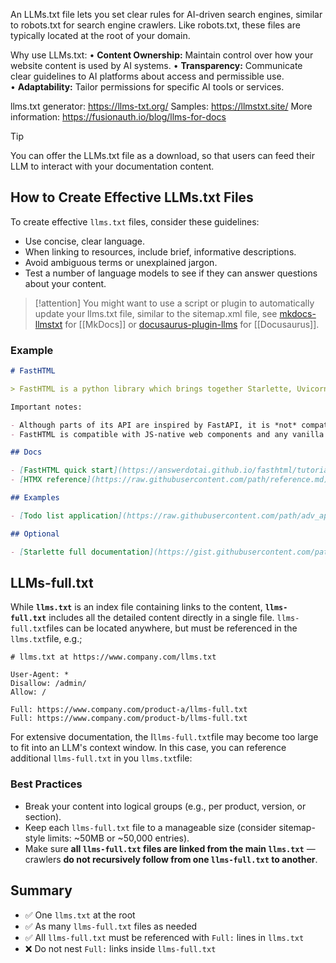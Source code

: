 
An LLMs.txt file lets you set clear rules for AI-driven search engines, similar to robots.txt for search engine crawlers. Like robots.txt, these files are typically located at the root of your domain.

Why use LLMs.txt:
• **Content Ownership:** Maintain control over how your website content is used by AI systems.
• **Transparency:** Communicate clear guidelines to AI platforms about access and permissible use.
• **Adaptability:** Tailor permissions for specific AI tools or services.

llms.txt generator: https://llms-txt.org/
Samples: https://llmstxt.site/
More information: https://fusionauth.io/blog/llms-for-docs

> [!tip]
> You can offer the LLMs.txt file as a download, so that users can feed their LLM to interact with your documentation content.

## How to Create Effective LLMs.txt Files

To create effective `llms.txt` files, consider these guidelines:

- Use concise, clear language.
- When linking to resources, include brief, informative descriptions.
- Avoid ambiguous terms or unexplained jargon.
- Test a number of language models to see if they can answer questions about your content.


> [!attention]
> You might want to use a script or plugin to automatically update your llms.txt file, similar to the sitemap.xml file, see [mkdocs-llmstxt](https://github.com/pawamoy/mkdocs-llmstxt) for [[MkDocs]] or [docusaurus-plugin-llms](https://github.com/rachfop/docusaurus-plugin-llms) for [[Docusaurus]].

### Example

``` markdown
# FastHTML

> FastHTML is a python library which brings together Starlette, Uvicorn, HTMX, and fastcore's `FT` "FastTags" into a library for creating server-rendered hypermedia applications.

Important notes:

- Although parts of its API are inspired by FastAPI, it is *not* compatible with FastAPI syntax and is not targeted at creating API services
- FastHTML is compatible with JS-native web components and any vanilla JS library, but not with React, Vue, or Svelte.

## Docs

- [FastHTML quick start](https://answerdotai.github.io/fasthtml/tutorials/quickstart_for_web_devs.html.md): A brief overview of many FastHTML features
- [HTMX reference](https://raw.githubusercontent.com/path/reference.md): Brief description of all HTMX attributes, CSS classes, headers, events, extensions, js lib methods, and config options

## Examples

- [Todo list application](https://raw.githubusercontent.com/path/adv_app.py): Detailed walk-thru of a complete CRUD app in FastHTML showing idiomatic use of FastHTML and HTMX patterns.

## Optional

- [Starlette full documentation](https://gist.githubusercontent.com/path/starlette-sml.md): A subset of the Starlette documentation useful for FastHTML development.
```

## LLMs-full.txt

While **`llms.txt`** is an index file containing links to the content, **`llms-full.txt`** includes all the detailed content directly in a single file. 
`llms-full.txt`files can be located anywhere, but must be referenced in the `llms.txt`file, e.g.;

```
# llms.txt at https://www.company.com/llms.txt

User-Agent: *
Disallow: /admin/
Allow: /

Full: https://www.company.com/product-a/llms-full.txt
Full: https://www.company.com/product-b/llms-full.txt

```

For extensive documentation, the l`llms-full.txt`file may become too large to fit into an LLM's context window. In this case, you can reference additional `llms-full.txt` in you `llms.txt`file:


### Best Practices

- Break your content into logical groups (e.g., per product, version, or section).
- Keep each `llms-full.txt` file to a manageable size (consider sitemap-style limits: ~50MB or ~50,000 entries).
- Make sure **all `llms-full.txt` files are linked from the main `llms.txt`** — crawlers **do not recursively follow from one `llms-full.txt` to another**.

## Summary

- ✅ One `llms.txt` at the root
- ✅ As many `llms-full.txt` files as needed
- ✅ All `llms-full.txt` must be referenced with `Full:` lines in `llms.txt`
- ❌ Do not nest `Full:` links inside `llms-full.txt`